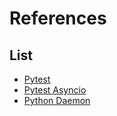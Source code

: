 # References

## List

- [Pytest](https://docs.pytest.org/en/7.4.x/)
- [Pytest Asyncio](https://pypi.org/project/pytest-asyncio/)
- [Python Daemon](https://myapollo.com.tw/blog/python-daemon-thread/)

